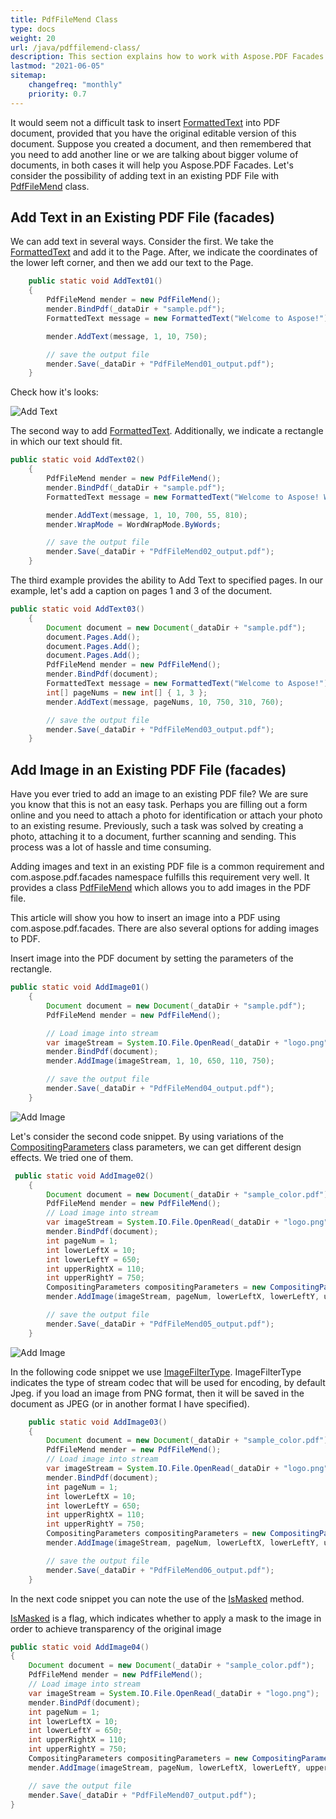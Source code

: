 ```yaml
---
title: PdfFileMend Class
type: docs
weight: 20
url: /java/pdffilemend-class/
description: This section explains how to work with Aspose.PDF Facades using PdfFileMend Class.
lastmod: "2021-06-05"
sitemap:
    changefreq: "monthly"
    priority: 0.7
---
```


It would seem not a difficult task to insert [FormattedText](http://www.aspose.com/api/java/pdf/com.aspose.pdf.facades/classes/FormattedText) into PDF document, provided that you have the original editable version of this document. Suppose you created a document, and then remembered that you need to add another line or we are talking about bigger volume of documents, in both cases it will help you Aspose.PDF Facades. Let's consider the possibility of adding text in an existing PDF File with [PdfFileMend](https://apireference.aspose.com/java/pdf/com.aspose.pdf.facades/PdfFileMend) class.

## Add Text in an Existing PDF File (facades)

We can add text in several ways. Consider the first. We take the [FormattedText](http://www.aspose.com/api/java/pdf/com.aspose.pdf.facades/classes/FormattedText) and add it to the Page. After, we indicate the coordinates of the lower left corner, and then we add our text to the Page.

```java
    public static void AddText01()
    {
        PdfFileMend mender = new PdfFileMend();
        mender.BindPdf(_dataDir + "sample.pdf");
        FormattedText message = new FormattedText("Welcome to Aspose!");

        mender.AddText(message, 1, 10, 750);

        // save the output file
        mender.Save(_dataDir + "PdfFileMend01_output.pdf");
    }
```

Check how it's looks:

![Add Text](add_text.png)

The second way to add [FormattedText](https://apireference.aspose.com/pdf//java/com.aspose.pdf.facades/formattedtext). Additionally, we indicate a rectangle in which our text should fit.

```java
public static void AddText02()
    {
        PdfFileMend mender = new PdfFileMend();
        mender.BindPdf(_dataDir + "sample.pdf");
        FormattedText message = new FormattedText("Welcome to Aspose! Welcome to Aspose!");

        mender.AddText(message, 1, 10, 700, 55, 810);
        mender.WrapMode = WordWrapMode.ByWords;

        // save the output file
        mender.Save(_dataDir + "PdfFileMend02_output.pdf");
    }
```

The third example provides the ability to Add Text to specified pages. In our example, let's add a caption on pages 1 and 3 of the document.

```java
public static void AddText03()
    {
        Document document = new Document(_dataDir + "sample.pdf");
        document.Pages.Add();
        document.Pages.Add();
        document.Pages.Add();
        PdfFileMend mender = new PdfFileMend();
        mender.BindPdf(document);
        FormattedText message = new FormattedText("Welcome to Aspose!");
        int[] pageNums = new int[] { 1, 3 };
        mender.AddText(message, pageNums, 10, 750, 310, 760);

        // save the output file
        mender.Save(_dataDir + "PdfFileMend03_output.pdf");
    }
```

## Add Image in an Existing PDF File (facades)

Have you ever tried to add an image to an existing PDF file? We are sure you know that this is not an easy task. Perhaps you are filling out a form online and you need to attach a photo for identification or attach your photo to an existing resume. Previously, such a task was solved by creating a photo, attaching it to a document, further scanning and sending. This process was a lot of hassle and time consuming.

Adding images and text in an existing PDF file is a common requirement and com.aspose.pdf.facades namespace fulfills this requirement very well. It provides a class [PdfFileMend](https://apireference.aspose.com/java/pdf/com.aspose.pdf.facades/PdfFileMend) which allows you to add images in the PDF file.

This article will show you how to insert an image into a PDF using com.aspose.pdf.facades. There are also several options for adding images to PDF.

Insert image into the PDF document by setting the parameters of the rectangle.

```java
public static void AddImage01()
    {
        Document document = new Document(_dataDir + "sample.pdf");
        PdfFileMend mender = new PdfFileMend();

        // Load image into stream
        var imageStream = System.IO.File.OpenRead(_dataDir + "logo.png");
        mender.BindPdf(document);
        mender.AddImage(imageStream, 1, 10, 650, 110, 750);

        // save the output file
        mender.Save(_dataDir + "PdfFileMend04_output.pdf");
    }
```

![Add Image](add_image1.png)

Let's consider the second code snippet. By using variations of the [CompositingParameters](https://apireference.aspose.com/pdf/java/com.aspose.pdf/CompositingParameters) class parameters, we can get different design effects.
We tried one of them.

```java
 public static void AddImage02()
    {
        Document document = new Document(_dataDir + "sample_color.pdf");
        PdfFileMend mender = new PdfFileMend();
        // Load image into stream
        var imageStream = System.IO.File.OpenRead(_dataDir + "logo.png");
        mender.BindPdf(document);
        int pageNum = 1;
        int lowerLeftX = 10;
        int lowerLeftY = 650;
        int upperRightX = 110;
        int upperRightY = 750;
        CompositingParameters compositingParameters = new CompositingParameters(BlendMode.Multiply);
        mender.AddImage(imageStream, pageNum, lowerLeftX, lowerLeftY, upperRightX, upperRightY, compositingParameters);

        // save the output file
        mender.Save(_dataDir + "PdfFileMend05_output.pdf");
    }
```

![Add Image](add_image2.png)

In the following code snippet we use [ImageFilterType](https://apireference.aspose.com/pdf/java/com.aspose.pdf/ImageFilterType). ImageFilterType indicates the type of stream codec that will be used for encoding, by default Jpeg. if you load an image from PNG format, then it will be saved in the document as JPEG (or in another format I have specified).

```java
    public static void AddImage03()
    {
        Document document = new Document(_dataDir + "sample_color.pdf");
        PdfFileMend mender = new PdfFileMend();
        // Load image into stream
        var imageStream = System.IO.File.OpenRead(_dataDir + "logo.png");
        mender.BindPdf(document);
        int pageNum = 1;
        int lowerLeftX = 10;
        int lowerLeftY = 650;
        int upperRightX = 110;
        int upperRightY = 750;
        CompositingParameters compositingParameters = new CompositingParameters(BlendMode.Exclusion, ImageFilterType.Flate);
        mender.AddImage(imageStream, pageNum, lowerLeftX, lowerLeftY, upperRightX, upperRightY, compositingParameters);

        // save the output file
        mender.Save(_dataDir + "PdfFileMend06_output.pdf");
    }
```

In the next code snippet you can note the use of the [IsMasked](https://apireference.aspose.com/pdf/java/com.aspose.pdf/CompositingParameters#isMasked--) method.

[IsMasked](https://apireference.aspose.com/pdf/java/com.aspose.pdf/CompositingParameters#isMasked--) is a flag, which indicates whether to apply a mask to the image in order to achieve transparency of the original image

```java
public static void AddImage04()
{
    Document document = new Document(_dataDir + "sample_color.pdf");
    PdfFileMend mender = new PdfFileMend();
    // Load image into stream
    var imageStream = System.IO.File.OpenRead(_dataDir + "logo.png");
    mender.BindPdf(document);
    int pageNum = 1;
    int lowerLeftX = 10;
    int lowerLeftY = 650;
    int upperRightX = 110;
    int upperRightY = 750;
    CompositingParameters compositingParameters = new CompositingParameters(BlendMode.Multiply, ImageFilterType.Flate,false);
    mender.AddImage(imageStream, pageNum, lowerLeftX, lowerLeftY, upperRightX, upperRightY, compositingParameters);

    // save the output file
    mender.Save(_dataDir + "PdfFileMend07_output.pdf");
}
```
